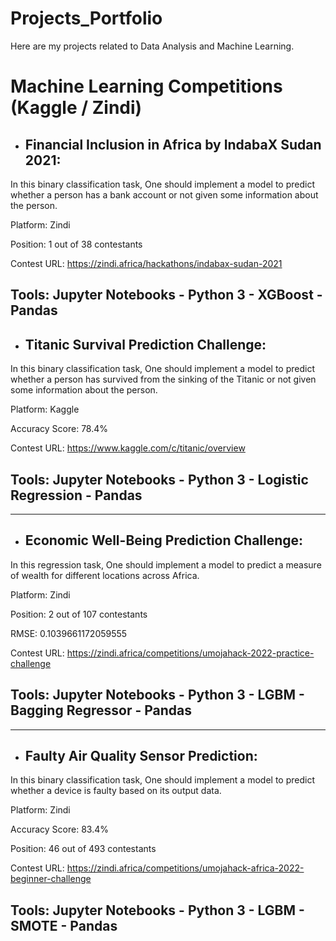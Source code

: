 # Projects_Portfolio
Here are my projects related to Data Analysis and Machine Learning.
# Machine Learning Competitions (Kaggle / Zindi)
* ## Financial Inclusion in Africa by IndabaX Sudan 2021: 
In this binary classification task, One should implement a model to predict whether a person has a bank account or not given some information about the person.

Platform: Zindi

Position: 1 out of 38 contestants

Contest URL: https://zindi.africa/hackathons/indabax-sudan-2021

Tools: Jupyter Notebooks - Python 3 - XGBoost - Pandas
---------------------------------------------------------------------------------------
* ## Titanic Survival Prediction Challenge: 
In this binary classification task, One should implement a model to predict whether a person has survived from the sinking of the Titanic or not given some information about the person.

Platform: Kaggle

Accuracy Score: 78.4%

Contest URL: https://www.kaggle.com/c/titanic/overview

## Tools: Jupyter Notebooks - Python 3 - Logistic Regression - Pandas
---------------------------------------------------------------------------------------
* ## Economic Well-Being Prediction Challenge: 
In this regression task, One should implement a model to predict a measure of wealth for different locations across Africa.

Platform: Zindi

Position: 2 out of 107 contestants

RMSE: 0.1039661172059555

Contest URL: https://zindi.africa/competitions/umojahack-2022-practice-challenge

## Tools: Jupyter Notebooks - Python 3 - LGBM - Bagging Regressor - Pandas
---------------------------------------------------------------------------------------
* ## Faulty Air Quality Sensor Prediction: 
In this binary classification task, One should implement a model to predict whether a device is faulty based on its output data.

Platform: Zindi

Accuracy Score: 83.4%

Position: 46 out of 493 contestants

Contest URL: https://zindi.africa/competitions/umojahack-africa-2022-beginner-challenge

## Tools: Jupyter Notebooks - Python 3 - LGBM - SMOTE - Pandas
